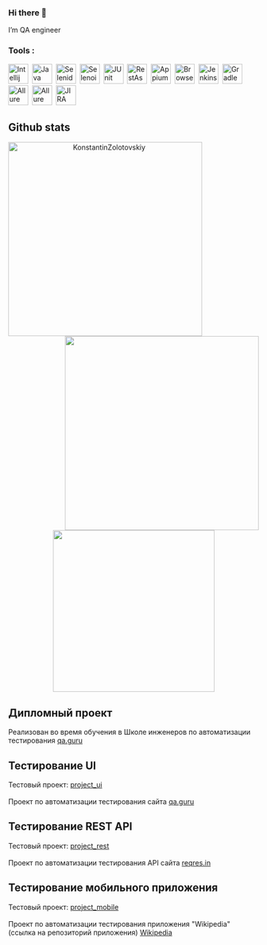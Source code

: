 ### Hi there 👋

<!--
**KonstantinZolotovskiy/KonstantinZolotovskiy** is a ✨ _special_ ✨ repository because its `README.md` (this file) appears on your GitHub profile.

Here are some ideas to get you started:

- 🔭 I’m currently working on ...
- 🌱 I’m currently learning ...
- 👯 I’m looking to collaborate on ...
- 🤔 I’m looking for help with ...
- 💬 Ask me about ...
- 📫 How to reach me: ...
- 😄 Pronouns: ...
- ⚡ Fun fact: ...
-->
I’m QA engineer

### Tools :

<div>
  <img src="https://fs.getcourse.ru/fileservice/file/download/a/159627/sc/383/h/ccb79347a3ba4f05bfb3129dfd913fcf.svg" title="Intellij Idea" alt="Intellij Idea" width="40" height="40"/>&nbsp;
  <img src="https://fs.getcourse.ru/fileservice/file/download/a/159627/sc/56/h/07d564cc70e29ca3f184523294545f8b.svg" title="Java" alt="Java" width="40" height="40"/>&nbsp;
  <img src="https://fs.getcourse.ru/fileservice/file/download/a/159627/sc/399/h/5d2c34e97efd8aff6f7f2c1d3c8c30b8.svg" title="Selenide" alt="Selenide" width="40" height="40"/>&nbsp;
  <img src="https://fs.getcourse.ru/fileservice/file/download/a/159627/sc/131/h/40ba0a9a145340d913192bff0f6c6b77.svg" title="Selenoid" alt="Selenoid" width="40" height="40"/>&nbsp;
  <img src="https://fs.getcourse.ru/fileservice/file/download/a/159627/sc/390/h/b90dddb8bcf49db3d4ea4647f02cb479.svg" title="JUnit" alt="JUnit" width="40" height="40"/>&nbsp;
  <img src="https://fs.getcourse.ru/fileservice/file/download/a/159627/sc/428/h/c14aaadcc88c5e412b14dcfb7785dde5.svg" title="RestAssured" alt="RestAssured" width="40" height="40"/>&nbsp;
  <img src="https://fs.getcourse.ru/fileservice/file/download/a/159627/sc/68/h/d5953e3d38225dd651184b4594889bea.svg" title="Appium"  alt="Appium" width="40" height="40"/>&nbsp;
  <img src="https://fs.getcourse.ru/fileservice/file/download/a/159627/sc/299/h/318c85205ecd71efb889108bdbae5e7f.svg" title="Browserstack" alt="Browserstack" width="40" height="40"/>&nbsp;
  <img src="https://fs.getcourse.ru/fileservice/file/download/a/159627/sc/93/h/2ec41c19823d5239d3b6c540cfe97202.svg" title="Jenkins" alt="Jenkins" width="40" height="40"/>&nbsp;
  <img src="https://fs.getcourse.ru/fileservice/file/download/a/159627/sc/147/h/4e2b5444985e5c3a7f7b1df2b71046f1.svg" title="Gradle" alt="Gradle" width="40" height="40"/>&nbsp;
  <img src="https://fs.getcourse.ru/fileservice/file/download/a/159627/sc/185/h/c79ab1cf937ba73a952a0a02a11e9469.svg" title="Allure Report" alt="Allure Report" width="40" height="40"/>&nbsp;
  <img src="https://fs.getcourse.ru/fileservice/file/download/a/159627/sc/333/h/32108dd5b6c9c9c3cf4220fe6b2cc7fc.svg" title="Allure TestOps" alt="Allure TestOps" width="40" height="40"/>&nbsp;
  <img src="https://fs.getcourse.ru/fileservice/file/download/a/159627/sc/155/h/9b3a202b7545bfb958527fc1d9583eb5.svg" title="JIRA" alt="JIRA" width="40" height="40"/>&nbsp;
</div>

## Github stats

<p align=center>
  <div align=center>
   <a href="https://github.com/denvercoder1/github-readme-streak-stats" title="Go to Source">
      <img align="left" width=390 src="https://github-readme-streak-stats.herokuapp.com/?user=KonstantinZolotovskiy&theme=react&border=61dafb&hide_border=true" alt="KonstantinZolotovskiy" />
    </a>
    <a href="https://github.com/anuraghazra/github-readme-stats" title="Go to Source">
     <img align="right" width=390 src="https://github-readme-stats.vercel.app/api?username=KonstantinZolotovskiy&show_icons=true&theme=onedark" />
    </a>
  </div>
<p align=center>
  <div align=center>
   <br><br><br><br><br><br><br><br>
    <a href="https://github.com/anuraghazra/github-readme-stats">
     <img width=325 align="center" src="https://github-readme-stats.vercel.app/api/top-langs/?username=KonstantinZolotovskiy&title_color=61dafb&text_color=ffffff&icon_color=61dafb&bg_color=20232a&langs_count=8&layout=compact&border_color=61dafb&hide_border=true&hide=javascript" />
    </a>
 </div>

## Дипломный проект
Реализован во время обучения в Школе инженеров по автоматизации тестирования <a target="_blank" href="https://qa.guru">qa.guru</a>
## Тестирование UI
Тестовый проект: <a target="_blank" href="https://github.com/KonstantinZolotovskiy/project_ui">project_ui</a></br></br>
Проект по автоматизации тестирования сайта <a target="_blank" href=https://qa.guru>qa.guru</a>

## Тестирование REST API
Тестовый проект: <a target="_blank" href="https://github.com/KonstantinZolotovskiy/project_rest">project_rest</a></br></br>
Проект по автоматизации тестирования API сайта <a target="_blank" href=https://reqres.in/>reqres.in</a>

## Тестирование мобильного приложения
Тестовый проект: <a target="_blank" href="https://github.com/KonstantinZolotovskiy/project_mobile">project_mobile</a></br></br>
Проект по автоматизации тестирования приложения "Wikipedia" (ссылка на репозиторий приложения) <a target="_blank" href=https://github.com/wikimedia/apps-android-wikipedia/releases/>Wikipedia</a>


